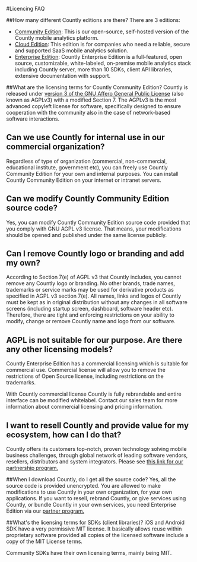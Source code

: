 #Licencing FAQ

##How many different Countly editions are there? 
There are 3 editions: 

* [Community Edition](/products/editions/community): This is our open-source, self-hosted version of the Countly mobile analytics platform. 
* [Cloud Edition](/products/editions/cloud): This edition is for companies who need a reliable, secure and supported SaaS mobile analytics solution. 
* [Enterprise Edition](/products/editions/enterprise): Countly Enterprise Edition is a full-featured, open source, customizable, white-labeled, on-premise mobile analytics stack including Countly server, more than 10 SDKs, client API libraries, extensive documentation with support.

##What are the licensing terms for Countly Community Edition?
Countly is released under [version 3 of the GNU Affero General Public License](https://github.com/Countly/countly-server/blob/master/LICENCE) (also known as AGPLv3) with a modified Section 7.
The AGPLv3 is the most advanced copyleft license for software, specifically designed to ensure cooperation with the community also in the case of network-based software interactions.

## Can we use Countly for internal use in our commercial organization?

Regardless of type of organization (commercial, non-commercial, educational institute, government etc), you can freely use Countly Community Edition for your own and internal purposes. You can install Countly Community Edition on your internet or intranet servers.

## Can we modify Countly Community Edition source code?

Yes, you can modify Countly Community Edition source code provided
that you comply with GNU AGPL v3 license. That means, your modifications
should be opened and published under the same license publicly.

## Can I remove Countly logo or branding and add my own?

According to Section 7(e) of AGPL v3 that Countly includes, you cannot
remove any Countly logo or branding. No other brands, trade names,
trademarks or service marks may be used for derivative products as
specified in AGPL v3 section 7(e). All names, links and logos of Countly
must be kept as in original distribution without any changes in all
software screens (including startup screen, dashboard, software
header etc). Therefore, there are tight and enforcing restrictions
on your ability to modify, change or remove Countly name and logo from
our software.

## AGPL is not suitable for our purpose. Are there any other licensing models?

Countly Enterprise Edition has a commercial licensing which is
suitable for commercial use. Commercial license will allow you to remove
the restrictions of Open Source license, including restrictions on the trademarks.

With Countly commercial license Countly is fully rebrandable and entire
interface can be modified whitelabel. Contact our sales team
for more information about commercial licensing and pricing information.

## I want to resell Countly and provide value for my ecosystem, how can I do that? 
Countly offers its customers top-notch, proven technology solving mobile business challenges, 
through global network of leading software vendors, resellers, distributors and system integrators. 
Please see <a href=/partners/program-overview>this link for our partnership program.</a>

##When I download Countly, do I get all the source code?
Yes, all the source code is provided unencrypted. You are allowed to make modifications to use Countly in your own
organization, for your own applications. If you want to resell, rebrand Countly, or give services using Countly, or 
bundle Countly in your own services, you need Enterprise Edition via our <a href=/partners/program-overview>partner 
program.</a>

##What's the licensing terms for SDKs (client libraries)?
iOS and Android SDK have a very permissive MIT license. It basically allows reuse within 
proprietary software provided all copies of the licensed software include a copy of the MIT License terms.

Community SDKs have their own licensing terms, mainly being MIT.
